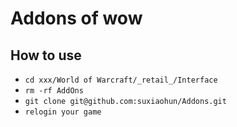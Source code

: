 # Addons of wow

## How to use
- ```cd xxx/World of Warcraft/_retail_/Interface```
- ```rm -rf AddOns```
- ```git clone git@github.com:suxiaohun/Addons.git```
- ```relogin your game```
